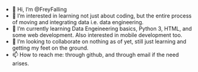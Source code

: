 - 👋 Hi, I’m @FreyFalling
- 👀 I’m interested in learning not just about coding, but the entire process of moving and integrating data i.e. data engineering.
- 🌱 I’m currently learning Data Engeineering basics, Python 3, HTML, and some web development. Also interested in mobile development too.
- 💞️ I’m looking to collaborate on nothing as of yet, still just learning and getting my feet on the ground.
- 📫 How to reach me: through github, and through email if the need arises.

<!---
FreyFalling/FreyFalling is a ✨ special ✨ repository because its `README.md` (this file) appears on your GitHub profile.
You can click the Preview link to take a look at your changes.
--->
